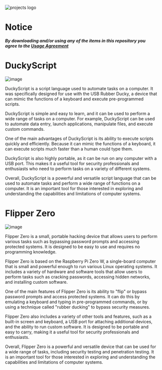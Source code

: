 ![projects logo](https://user-images.githubusercontent.com/121398742/209669745-60bba86f-5b3a-485f-a129-bf74f21ff5cb.png)
# Notice
***By downloading and/or using any of the items in this repository you agree to the [Usage Agreement](https://github.com/z32kk/projects/blob/main/USAGE%20AGREEMENT.md)***

# DuckyScript
![image](https://user-images.githubusercontent.com/121398742/209689158-5bcd09b9-6e4f-4cbd-bed7-452b02843ae1.png)

DuckyScript is a script language used to automate tasks on a computer. It was specifically designed for use with the USB Rubber Ducky, a device that can mimic the functions of a keyboard and execute pre-programmed scripts.

DuckyScript is simple and easy to learn, and it can be used to perform a wide range of tasks on a computer. For example, DuckyScript can be used to automate data entry, launch applications, manipulate files, and execute custom commands.

One of the main advantages of DuckyScript is its ability to execute scripts quickly and efficiently. Because it can mimic the functions of a keyboard, it can execute scripts much faster than a human could type them.

DuckyScript is also highly portable, as it can be run on any computer with a USB port. This makes it a useful tool for security professionals and enthusiasts who need to perform tasks on a variety of different systems.

Overall, DuckyScript is a powerful and versatile script language that can be used to automate tasks and perform a wide range of functions on a computer. It is an important tool for those interested in exploring and understanding the capabilities and limitations of computer systems.


# Flipper Zero
![image](https://user-images.githubusercontent.com/121398742/209686222-03a704f5-1e35-481b-b48b-16aed300ebb5.png)

Flipper Zero is a small, portable hacking device that allows users to perform various tasks such as bypassing password prompts and accessing protected systems. It is designed to be easy to use and requires no programming knowledge.

Flipper Zero is based on the Raspberry Pi Zero W, a single-board computer that is small and powerful enough to run various Linux operating systems. It includes a variety of hardware and software tools that allow users to perform tasks such as cracking passwords, accessing hidden networks, and installing custom software.

One of the main features of Flipper Zero is its ability to "flip" or bypass password prompts and access protected systems. It can do this by emulating a keyboard and typing in pre-programmed commands, or by using a technique called "rubber ducking" to bypass security measures.

Flipper Zero also includes a variety of other tools and features, such as a built-in screen and keyboard, a USB port for attaching additional devices, and the ability to run custom software. It is designed to be portable and easy to carry, making it a useful tool for security professionals and enthusiasts.

Overall, Flipper Zero is a powerful and versatile device that can be used for a wide range of tasks, including security testing and penetration testing. It is an important tool for those interested in exploring and understanding the capabilities and limitations of computer systems.
